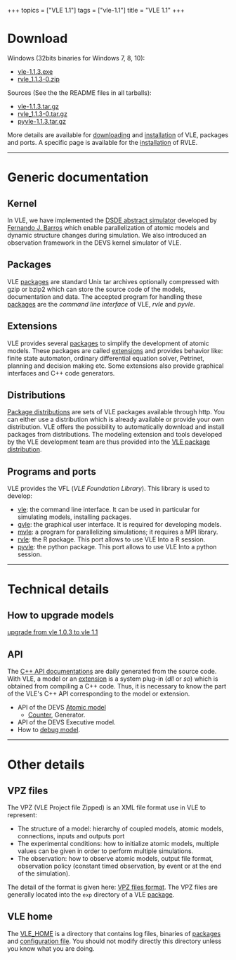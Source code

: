 +++
topics = ["VLE 1.1"]
tags = ["vle-1.1"]
title = "VLE 1.1"
+++

# Download

Windows (32bits binaries for Windows 7, 8, 10):

- [vle-1.1.3.exe](http://www.vle-project.org/pub/vle/1.1/1.1.3/vle-1.1.3.exe)
- [rvle_1.1.3-0.zip](http://www.vle-project.org/pub/vle/1.1/1.1.3/rvle_1.1.3-0.zip)

Sources (See the the README files in all tarballs):

* [vle-1.1.3.tar.gz](http://www.vle-project.org/pub/vle/1.1/1.1.3/vle-1.1.3.tar.gz)
* [rvle_1.1.3-0.tar.gz](http://www.vle-project.org/pub/vle/1.1/1.1.3/rvle_1.1.3-0.tar.gz)
* [pyvle-1.1.3.tar.gz](http://www.vle-project.org/pub/vle/1.1/1.1.3/pyvle-1.1.3.tar.gz)

More details are available for [downloading](download) and
[installation](installation) of VLE, packages and ports. A specific page is
available for the [installation](rvle) of RVLE.

---

# Generic documentation

## Kernel

In VLE, we have implemented the [DSDE abstract
simulator](http://portal.acm.org/citation.cfm?id=293257) developed by [Fernando
J. Barros](http://eden.dei.uc.pt/~barros/) which enable parallelization of
atomic models and dynamic structure changes during simulation. We also
introduced an observation framework in the DEVS kernel simulator of VLE.

## Packages

VLE [packages] are standard Unix tar archives optionally compressed with gzip or
bzip2 which can store the source code of the models, documentation and data. The
accepted program for handling these [packages] are the *command line interface*
of VLE, *rvle* and *pyvle*.

## Extensions

VLE provides several [packages] to simplify the development of atomic models.
These packages are called [extensions] and provides behavior like: finite state
automaton, ordinary differential equation solver, Petrinet, planning and
decision making etc. Some extensions also provide graphical interfaces and C++
code generators.

## Distributions

[Package distributions](distributions) are sets of VLE packages available
through http. You can either use a distribution which is already available or
provide your own distribution. VLE offers the possibility to automatically
download and install packages from distributions. The modeling extension and
tools developed by the VLE development team are thus provided into the [VLE
package distribution](vle-packages-distribution).

## Programs and ports

VLE provides the VFL (_VLE Foundation Library_). This library is used to
develop:

- [vle](vle-cli): the command line interface. It can be used in particular for
  simulating models, installing packages.
- [gvle](gvle): the graphical user interface. It is required for developing models.
- [mvle](mvle): a program for parallelizing simulations; it requires a MPI library.
- [rvle](rvle): the R package. This port allows to use VLE Into a R session.
- [pyvle](pyvle): the python package. This port allows to use VLE Into a python session.

---

# Technical details

## How to upgrade models

[upgrade from vle 1.0.3 to vle 1.1](upgrade-from-vle-1.0.3-to-vle-1.1)

## API

The [C++ API documentations](http://www.vle-project.org/doxygen/master1.1/) are
daily generated from the source code. With VLE, a model or an [extension] is a
system plug-in (*dll* or *so*) which is obtained from compiling a C++ code.
Thus, it is necessary to know the part of the VLE's C++ API corresponding to
the model or extension.

- API of the DEVS [Atomic model]
  * [Counter], Generator.
- API of the DEVS Executive model.
- How to [debug model].

---

# Other details

## VPZ files

The VPZ (VLE Project file Zipped) is an XML file format use in VLE to represent:

* The structure of a model: hierarchy of coupled models, atomic models,
  connections, inputs and outputs port
* The experimental conditions: how to initialize atomic models, multiple values
  can be given in order to perform multiple simulations.
* The observation: how to observe atomic models, output file format, observation
  policy (constant timed observation, by event or at the end of the simulation).

The detail of the format is given here: [VPZ files format](vpz-files-format).
The VPZ files are generally located into the `exp` directory of a VLE
[package](packages).

## VLE home

The [VLE_HOME](vle-home) is a directory that contains log files, binaries of
[packages] and [configuration file](configuration-file). You should not modify
directly this directory unless you know what you are doing.

   [Atomic model]: atomic-model
   [Counter]: examples/counter
   [debug model]: debug-model
   [packages]: packages
   [extension]: extensions
   [extensions]: extensions
   [VLE 1.0]: http://www.vle-project.org/doxygen/1.0
   [VLE 1.1]: http://www.vle-project.org/doxygen/1.1
   [VLE in progress]: http://www.vle-project.org/doxygen/dev
